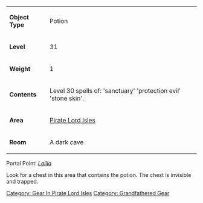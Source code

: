 <table>
<tr>
<td>

<b>Object Type</b>

</td>
<td>

Potion

</td>
</tr>
<tr>
<td>

<b>Level</b>

</td>
<td>

31

</td>
</tr>
<tr>
<td>

<b>Weight</b>

</td>
<td>

1

</td>
</tr>
<tr>
<td>

<b>Contents</b>

</td>
<td>

Level 30 spells of: 'sanctuary' 'protection evil' 'stone skin'.

</td>
</tr>
<tr>
<td>

<b>Area</b>

</td>
<td>

[Pirate Lord Isles](:Category:Pirate_Lord_Isles.md "wikilink")

</td>
</tr>
<tr>
<td>

<b>Room</b>

</td>
<td>

A dark cave

</td>
</tr>
</table>

Portal Point: *[Lalila](Lalila "wikilink")*  

Look for a chest in this area that contains the potion. The chest is
invisible and trapped.

[Category: Gear In Pirate Lord
Isles](Category:_Gear_In_Pirate_Lord_Isles "wikilink") [Category:
Grandfathered Gear](Category:_Grandfathered_Gear "wikilink")
